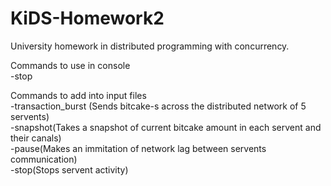 # KiDS-Homework2
University homework in distributed programming with concurrency.

Commands to use in console  
-stop  
  
Commands to add into input files  
-transaction_burst (Sends bitcake-s across the distributed network of 5 servents)  
-snapshot(Takes a snapshot of current bitcake amount in each servent and their canals)  
-pause(Makes an immitation of network lag between servents communication)  
-stop(Stops servent activity)  

